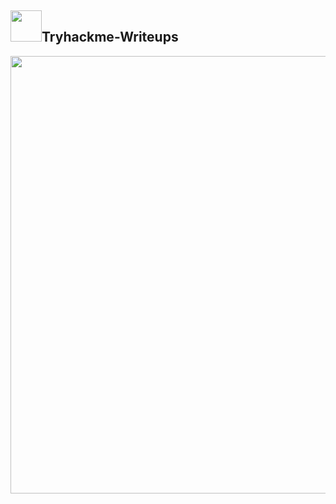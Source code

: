 ## <img src="https://www.google.com/url?sa=i&url=https%3A%2F%2Ftryhackme.com%2F&psig=AOvVaw1We-VSi8DgLekPCw90Jz8R&ust=1627998405713000&source=images&cd=vfe&ved=0CAcQjRxqFwoTCKC3wea8kvICFQAAAAAdAAAAABAS" width="50px">Tryhackme-Writeups
<img src="https://blog.tryhackme.com/content/images/2020/08/1.png" width="700px">

